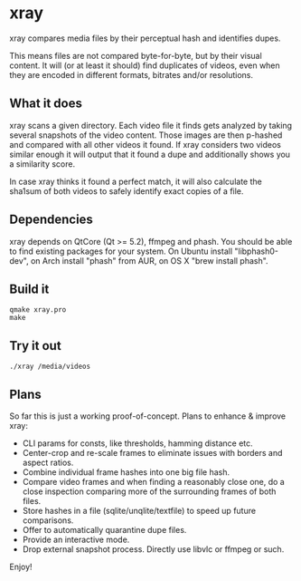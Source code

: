 xray
====

xray compares media files by their perceptual hash and identifies dupes.

This means files are not compared byte-for-byte, but by their visual content.
It will (or at least it should) find duplicates of videos, even when they are
encoded in different formats, bitrates and/or resolutions.

## What it does
xray scans a given directory. Each video file it finds gets analyzed by taking
several snapshots of the video content. Those images are then p-hashed and
compared with all other videos it found. If xray considers two videos similar
enough it will output that it found a dupe and additionally shows you a
similarity score.

In case xray thinks it found a perfect match, it will also calculate the sha1sum
of both videos to safely identify exact copies of a file.

## Dependencies
xray depends on QtCore (Qt >= 5.2), ffmpeg and phash. You should be able to find
existing packages for your system. On Ubuntu install "libphash0-dev", on Arch
install "phash" from AUR, on OS X "brew install phash".

## Build it
    qmake xray.pro
    make

## Try it out
    ./xray /media/videos

## Plans
So far this is just a working proof-of-concept. Plans to enhance & improve xray:
- CLI params for consts, like thresholds, hamming distance etc.
- Center-crop and re-scale frames to eliminate issues with borders and aspect ratios.
- Combine individual frame hashes into one big file hash.
- Compare video frames and when finding a reasonably close one, do a close inspection comparing more of the surrounding frames of both files.
- Store hashes in a file (sqlite/unqlite/textfile) to speed up future comparisons.
- Offer to automatically quarantine dupe files.
- Provide an interactive mode.
- Drop external snapshot process. Directly use libvlc or ffmpeg or such.

Enjoy!

